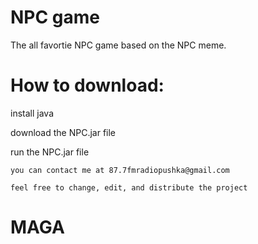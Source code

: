 # NPC game
The all favortie NPC game based on the NPC meme.

# How to download:

  install java
  
  download the NPC.jar file
  
  run the NPC.jar file

`you can contact me at 87.7fmradiopushka@gmail.com`

`feel free to change, edit, and distribute the project`
# MAGA
